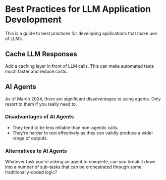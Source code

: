 # Best Practices for LLM Application Development

This is a guide to best practices for developing applications that make use of LLMs.

## Cache LLM Responses
Add a caching layer in front of LLM calls. This can make automated tests much faster and reduce costs.

## AI Agents
As of March 2024, there are significant disadvantages to using agents. Only resort to them if you really need to.

### Disadvantages of AI Agents
* They tend to be less reliable than non-agentic calls.
* They're harder to test effectively as they can validly produce a wider range of outputs.

### Alternatives to AI Agents
Whatever task you're asking an agent to complete, can you break it down into a number of sub-tasks that can be orchestrated through some traditionally-coded logic?
